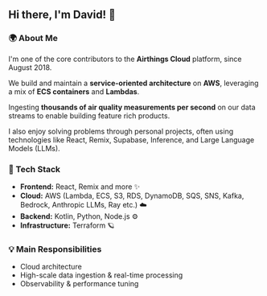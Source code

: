## Hi there, I'm David! 👋

### 🌍 About Me  
I'm one of the core contributors to the **Airthings Cloud** platform, since August 2018.  

We build and maintain a **service-oriented architecture** on **AWS**, leveraging a mix of **ECS containers** and **Lambdas**. 

Ingesting **thousands of air quality measurements per second** on our data streams to enable building feature rich products.

I also enjoy solving problems through personal projects, often using technologies like React, Remix, Supabase, Inference, and Large Language Models (LLMs).

### 🚀 Tech Stack
- **Frontend:** React, Remix and more ✨
- **Cloud:** AWS (Lambda, ECS, S3, RDS, DynamoDB, SQS, SNS, Kafka, Bedrock, Anthropic LLMs, Ray etc.) ☁️
- **Backend:** Kotlin, Python, Node.js ⚙️
- **Infrastructure:** Terraform 🪐

### 💡 Main Responsibilities  
- Cloud architecture
- High-scale data ingestion & real-time processing  
- Observability & performance tuning

<!--
**devdavidkarlsson/devdavidkarlsson** is a ✨ _special_ ✨ repository because its `README.md` (this file) appears on your GitHub profile.

Here are some ideas to get you started:

- 🔭 I’m currently working on ...
- 🌱 I’m currently learning ...
- 👯 I’m looking to collaborate on ...
- 🤔 I’m looking for help with ...
- 💬 Ask me about ...
- 📫 How to reach me: ...
- 😄 Pronouns: ...
- ⚡ Fun fact: ...
-->
